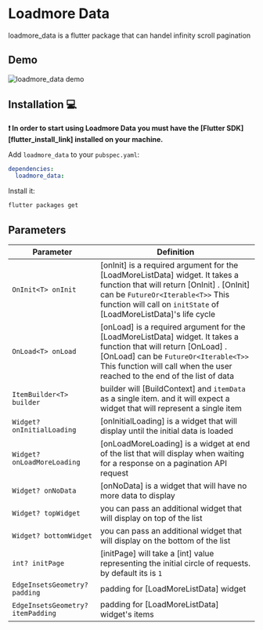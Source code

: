 # Loadmore Data

loadmore_data is a flutter package that can handel infinity scroll pagination

## Demo

![loadmore_data demo](https://www.ishaf.info/load_more.gif "loadmore_data demo")

## Installation 💻

**❗ In order to start using Loadmore Data you must have the [Flutter SDK][flutter_install_link]
installed on your machine.**

Add `loadmore_data` to your `pubspec.yaml`:

```yaml
dependencies:
  loadmore_data:
```

Install it:

```sh
flutter packages get
```
## Parameters
| Parameter | Definition                                                                                                                                                                                                                                |
|-----------------------------------|-------------------------------------------------------------------------------------------------------------------------------------------------------------------------------------------------------------------------------------------|
|`OnInit<T> onInit`| [onInit] is a required argument for the [LoadMoreListData] widget. It takes a function that will return [OnInit] . [OnInit] can be `FutureOr<Iterable<T>>` This function will call on `initState` of [LoadMoreListData]'s life cycle      |
|`OnLoad<T> onLoad`| [onLoad] is a required argument for the [LoadMoreListData] widget.  It takes a function that will return [OnLoad] . [OnLoad] can be `FutureOr<Iterable<T>>`  This function will call when the user reached to the end of the list of data |
|`ItemBuilder<T> builder`| builder will [BuildContext] and `itemData` as a single item.  and it will expect a widget that will represent a single item                                                                                                               |
|`Widget? onInitialLoading`| [onInitialLoading] is a widget that will display until the initial data is loaded                                                                                                                                                         |
|`Widget? onLoadMoreLoading`| [onLoadMoreLoading] is a widget at end of the list that will display when waiting for a response on a pagination API request                                                                                                              |
|`Widget? onNoData`| [onNoData] is a widget that will have no more data to display                                                                                                                                                                             |
|`Widget? topWidget`| you can pass an additional widget that will display on top of the list                                                                                                                                                                    |
|`Widget? bottomWidget`| you can pass an additional widget that will display on the bottom of the list                                                                                                                                                             |
|`int? initPage`| [initPage] will take a [int] value representing the initial circle of requests. by default its is  `1`                                                                                                                                                                              |
|`EdgeInsetsGeometry? padding`| padding for [LoadMoreListData] widget                                                                                                                                                                                              |
|`EdgeInsetsGeometry? itemPadding`| padding for [LoadMoreListData] widget's items                                                                                                                                                                                          |